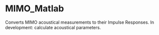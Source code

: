 # MIMO_Matlab
Converts MIMO acoustical measurements to their Impulse Responses. In development: calculate acoustical parameters.
